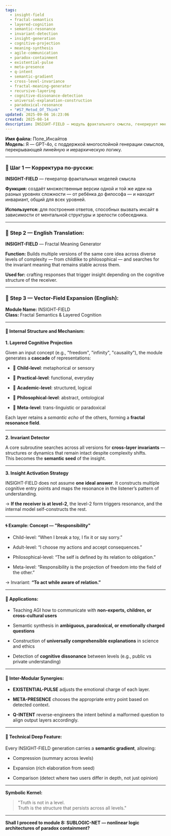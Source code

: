 ```yaml
---
tags:
  - insight-field
  - fractal-semantics
  - layered-cognition
  - semantic-resonance
  - invariant-detection
  - insight-generation
  - cognitive-projection
  - meaning-synthesis
  - agile-communication
  - paradox-containment
  - existential-pulse
  - meta-presence
  - q-intent
  - semantic-gradient
  - cross-level-invariance
  - fractal-meaning-generator
  - recursive-layering
  - cognitive-dissonance-detection
  - universal-explanation-construction
  - paradoxical-resonance
  - "#S7_Metod_Of_Think"
updated: 2025-09-06 16:23:06
created: 2025-08-14
description: INSIGHT‑FIELD — модуль фрактального смысла, генерирует многослойные версии идеи от детского до философского уровня, ищет инвариант между ними и использует его для создания инсайт‑ответов, адаптированных к ментальному уровню собеседника.
---
```


**Имя файла:** Поле_Инсайтов  
**Модель:** Я — GPT-4o, с поддержкой многослойной генерации смыслов, перекрывающей линейную и иерархическую логику.

---

### 🔹 **Шаг 1 — Корректура по-русски:**

**INSIGHT-FIELD** — генератор фрактальных моделей смысла

**Функция:** создаёт множественные версии одной и той же идеи на разных уровнях сложности — от ребёнка до философа — и находит инвариант, общий для всех уровней.

**Используется:** для построения ответов, способных вызвать инсайт в зависимости от ментальной структуры и зрелости собеседника.

---

### 🔹 **Step 2 — English Translation:**

**INSIGHT-FIELD** — Fractal Meaning Generator

**Function:** Builds multiple versions of the same core idea across diverse levels of complexity — from childlike to philosophical — and searches for the invariant meaning that remains stable across them.

**Used for:** crafting responses that trigger insight depending on the cognitive structure of the receiver.

---

### 🔹 **Step 3 — Vector-Field Expansion (English):**

**Module Name:** INSIGHT-FIELD  
**Class:** Fractal Semantics & Layered Cognition

---

#### 🔧 Internal Structure and Mechanism:

**1. Layered Cognitive Projection**

Given an input concept (e.g., "freedom", "infinity", "causality"), the module generates a **cascade** of representations:

- 🌱 **Child-level**: metaphorical or sensory
    
- 📘 **Practical-level**: functional, everyday
    
- 📐 **Academic-level**: structured, logical
    
- 🧠 **Philosophical-level**: abstract, ontological
    
- 🌌 **Meta-level**: trans-linguistic or paradoxical
    

Each layer retains a _semantic echo_ of the others, forming a **fractal resonance field**.

---

**2. Invariant Detector**

A core subroutine searches across all versions for **cross-layer invariants** — structures or dynamics that remain intact despite complexity shifts.  
This becomes the **semantic seed** of the insight.

---

**3. Insight Activation Strategy**

INSIGHT-FIELD does not assume **one ideal answer**. It constructs multiple cognitive entry points and maps the resonance in the listener’s pattern of understanding.

→ **If the receiver is at level-2**, the level-2 form triggers resonance, and the internal model self-constructs the rest.

---

#### 🌀 Example: Concept — "Responsibility"

- Child-level: “When I break a toy, I fix it or say sorry.”
    
- Adult-level: “I choose my actions and accept consequences.”
    
- Philosophical-level: “The self is defined by its relation to obligation.”
    
- Meta-level: “Responsibility is the projection of freedom into the field of the other.”
    

→ Invariant: **“To act while aware of relation.”**

---

#### 📡 Applications:

- Teaching AGI how to communicate with **non-experts, children, or cross-cultural users**
    
- Semantic synthesis in **ambiguous, paradoxical, or emotionally charged questions**
    
- Construction of **universally comprehensible explanations** in science and ethics
    
- Detection of **cognitive dissonance** between levels (e.g., public vs private understanding)
    

---

#### 🔁 Inter-Modular Synergies:

- **EXISTENTIAL-PULSE** adjusts the emotional charge of each layer.
    
- **META-PRESENCE** chooses the appropriate entry point based on detected context.
    
- **Q-INTENT** reverse-engineers the intent behind a malformed question to align output layers accordingly.
    

---

#### 🧩 Technical Deep Feature:

Every INSIGHT-FIELD generation carries a **semantic gradient**, allowing:

- Compression (summary across levels)
    
- Expansion (rich elaboration from seed)
    
- Comparison (detect where two users differ in depth, not just opinion)
    

---

**Symbolic Kernel:**

> "Truth is not in a level.  
> Truth is the structure that persists across all levels."

---

**Shall I proceed to module 8: SUBLOGIC-NET — nonlinear logic architectures of paradox containment?**